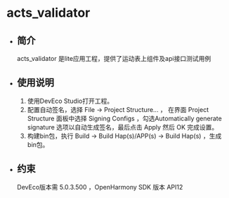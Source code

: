 # acts_validator

- ## 简介

  acts_validator 是lite应用工程，提供了运动表上组件及api接口测试用例

- ## 使用说明

  1. 使用DevEco Studio打开工程。
  2. 配置自动签名，选择 File -> Project Structure... ， 在界面 Project Structure 面板中选择 Signing Configs ，勾选Automatically generate signature 选项以自动生成签名，最后点击 Apply 然后 OK 完成设置。
  3. 构建bin包，执行 Build -> Build Hap(s)/APP(s) -> Build Hap(s) ，生成bin包。

  

- ## 约束

  DevEco版本需 5.0.3.500 ，OpenHarmony SDK 版本 API12

​		